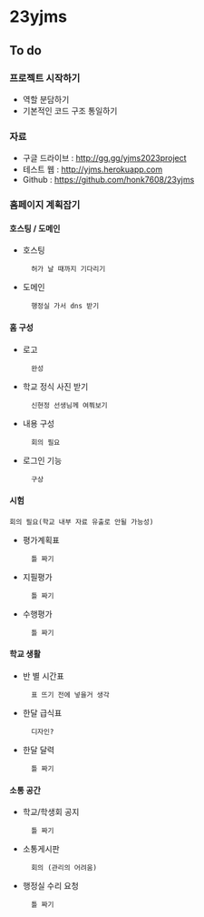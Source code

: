 # 23yjms

## To do

### 프로젝트 시작하기
- 역할 분담하기
- 기본적인 코드 구조 통일하기
### 자료
- 구글 드라이브 : http://gg.gg/yjms2023project
- 테스트 웹 : http://yjms.herokuapp.com
- Github : https://github.com/honk7608/23yjms
### 홈페이지 계획잡기
#### 호스팅 / 도메인
- 호스팅

        허가 날 때까지 기다리기
- 도메인

        행정실 가서 dns 받기
#### 홈 구성
- 로고

        완성
- 학교 정식 사진 받기

        신현정 선생님께 여쭤보기
- 내용 구성

        회의 필요
- 로그인 기능

        구상
#### 시험 
    회의 필요(학교 내부 자료 유출로 안될 가능성)
- 평가계획표

        틀 짜기
- 지필평가

        틀 짜기
- 수행평가

        틀 짜기

#### 학교 생활
- 반 별 시간표

        표 뜨기 전에 넣을거 생각
- 한달 급식표 

        디자인?
- 한달 달력
        
        틀 짜기
        
#### 소통 공간
- 학교/학생회 공지

        틀 짜기
- 소통게시판

        회의 (관리의 어려움)
- 행정실 수리 요청

        틀 짜기
